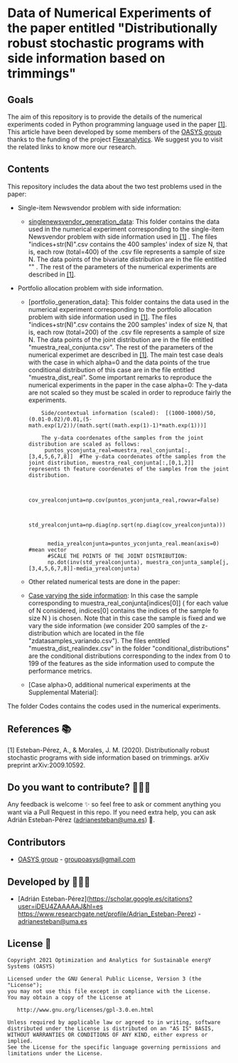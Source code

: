 # Data of Numerical Experiments of the paper entitled "Distributionally robust stochastic programs with side information based on trimmings"

## Goals

The aim of this repository is to provide the details of the numerical experiments coded in Python programming language used in the paper [[1]](https://arxiv.org/abs/2009.10592). This article have been developed by some members of the [OASYS group](https://sites.google.com/view/groupoasys/home) thanks to the funding of the project [Flexanalytics](https://groupoasysflexanalytics.readthedocs.io/en/latest/). We suggest you to visit the related links to know more our research.

## Contents

This repository includes the data about the two test problems used in the paper:

- Single-item Newsvendor problem with side information:

  * [singlenewsvendor_generation_data](): This folder contains the data used in the numerical experiment corresponding to the single-item Newsvendor problem with side information used in [[1]](https://arxiv.org/abs/2009.10592) . The files "indices+str(N)".csv contains the 400 samples' index of size N, that is, each row (total=400) of the .csv file represents a sample of size N. The data points of the bivariate distribution are in the file entitled ""  . The rest of the parameters of the numerical experiments are described in [[1]](https://arxiv.org/abs/2009.10592).

- Portfolio allocation problem with side information.

  * [portfolio_generation_data]:   This folder contains the data used in the numerical experiment corresponding to the portfolio allocation problem with side information used in [[1]](https://arxiv.org/abs/2009.10592).    The files "indices+str(N)".csv contains the 200 samples' index of size N, that is, each row (total=200) of the .csv file represents a sample of size N. The data points of the joint distribution are in the file entitled "muestra_real_conjunta.csv".  The rest of the parameters of the numerical experimet are described in [[1]](https://arxiv.org/abs/2009.10592). The main test case deals with the case in which alpha=0 and the data points of the true conditional distribution of this case are in the file entitled "muestra_dist_real". Some important remarks to reproduce the numerical experiments in the paper in the case alpha=0:
            The y-data are not scaled so they must be scaled in order to reproduce fairly the experiments.

            
            Side/contextual information (scaled):  [(1000-1000)/50,(0.01-0.02)/0.01,(5-math.exp(1/2))/(math.sqrt((math.exp(1)-1)*math.exp(1)))]
            
            The y-data coordenates ofthe samples from the joint distribution are scaled as follows:
             puntos_yconjunta_real=muestra_real_conjunta[:,[3,4,5,6,7,8]]  #The y-data coordenates ofthe samples from the joint distribution, muestra_real_conjunta[:,[0,1,2]]              represents th feature coordenates of the samples from the joint distribution.


              cov_yrealconjunta=np.cov(puntos_yconjunta_real,rowvar=False)


              std_yrealconjunta=np.diag(np.sqrt(np.diag(cov_yrealconjunta)))  
              
              
              media_yrealconjunta=puntos_yconjunta_real.mean(axis=0) #mean vector
              #SCALE THE POINTS OF THE JOINT DISTRIBUTION:
              np.dot(inv(std_yrealconjunta), muestra_conjunta_sample[j,[3,4,5,6,7,8]]-media_yrealconjunta)
   
  
  *  Other related numerical tests are done in the paper:
  * [Case varying the side information](https://drive.google.com/drive/folders/1K3nKyZbqEQBDPp2ThtRYr-vRCqCiBhle?usp=sharing): In this case the sample corresponding to muestra_real_conjunta[indices[0]] ( for each value of N considered, indices[0] contains the indices of the sample fo size N ) is chosen. Note that in this case the sample is fixed and we vary the side information (we consider 200 samples of the z-distribution which are located in the file "zdatasamples_variando.csv"). The files entitled "muestra_dist_realindex.csv" in the folder "conditional_distributions" are the conditional distributions corresponding to the index from 0 to 199  of the features as the side information used to compute the performance metrics. 
  * [Case alpha>0, additional numerical experiments at the Supplemental Material]:

The folder Codes contains the codes used in the numerical experiments.
 
## References 📚
[1] Esteban-Pérez, A., & Morales, J. M. (2020). Distributionally robust stochastic programs with side information based on trimmings. arXiv preprint arXiv:2009.10592.



## Do you want to contribute? 👨🏾‍🔬
 
 Any feedback is welcome :sparkles: so feel free to ask or comment anything you want via a Pull Request in this repo.
 If you need extra help, you can ask Adrián Esteban-Pérez (adrianesteban@uma.es) :e-mail:.

 ## Contributors
 
 * [OASYS group](http://oasys.uma.es) -  groupoasys@gmail.com
 
 ## Developed by 👨🏾‍💻
 * [Adrián Esteban-Pérez](https://scholar.google.es/citations?user=iDEU4ZAAAAAJ&hl=es https://www.researchgate.net/profile/Adrian_Esteban-Perez) - adrianesteban@uma.es 

 ## License 📝
 
    Copyright 2021 Optimization and Analytics for Sustainable energY Systems (OASYS)

    Licensed under the GNU General Public License, Version 3 (the "License");
    you may not use this file except in compliance with the License.
    You may obtain a copy of the License at

       http://www.gnu.org/licenses/gpl-3.0.en.html

    Unless required by applicable law or agreed to in writing, software
    distributed under the License is distributed on an "AS IS" BASIS,
    WITHOUT WARRANTIES OR CONDITIONS OF ANY KIND, either express or implied.
    See the License for the specific language governing permissions and
    limitations under the License.
